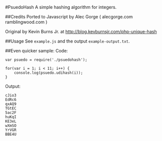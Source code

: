 #PsuedoHash
A simple hashing algorithm for integers.

##Credits
Ported to Javascript by Alec Gorge ( alecgorge.com ramblingwood.com )

Original by Kevin Burns Jr. at http://blog.kevburnsjr.com/php-unique-hash

##Usage
See `example.js` and the output `example-output.txt`.

##Even quicker sample:
Code:

	var psuedo = require('./psuedohash');

	for(var i = 1; i < 11; i++) {
		console.log(psuedo.udihash(i));
	}

Output:

	cJio3
	EdRc6
	qxAQ9
	TGtEC
	5ac2F
	huKqI
	KE3eL
	wXmSO
	YrVGR
	BBE4U

